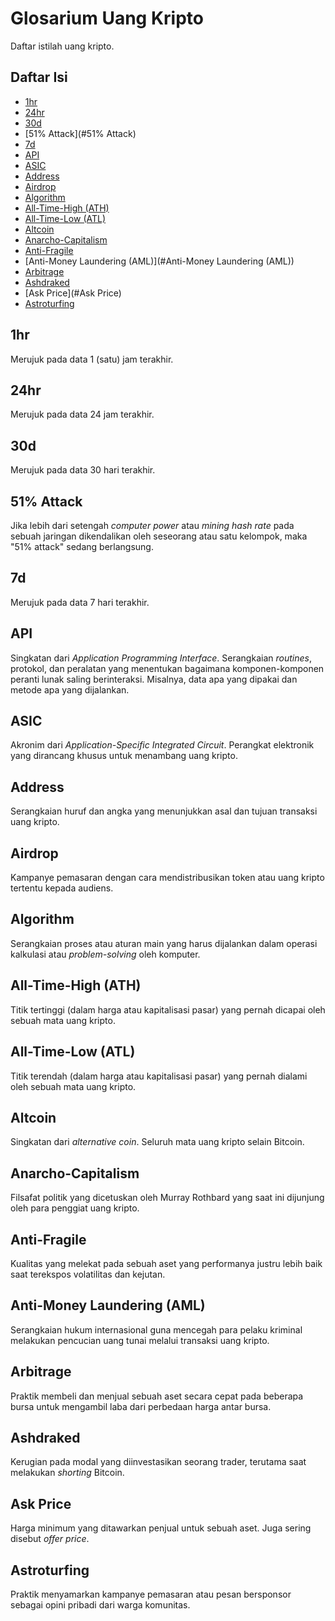 # Glosarium Uang Kripto

Daftar istilah uang kripto.

## Daftar Isi

- [1hr](#1hr)
- [24hr](#24hr)
- [30d](#30d)
- [51% Attack](#51% Attack)
- [7d](#7d)
- [API](#API)
- [ASIC](#ASIC)
- [Address](#Address)
- [Airdrop](#Airdrop)
- [Algorithm](#Algorithm)
- [All-Time-High (ATH)](#All-Time-High (ATH))
- [All-Time-Low (ATL)](#All-Time-Low (ATL))
- [Altcoin](#Altcoin)
- [Anarcho-Capitalism](#Anarcho-Capitalism)
- [Anti-Fragile](#Anti-Fragile)
- [Anti-Money Laundering (AML)](#Anti-Money Laundering (AML))
- [Arbitrage](#Arbitrage)
- [Ashdraked](#Ashdraked)
- [Ask Price](#Ask Price)
- [Astroturfing](#Astroturfing)

## 1hr
Merujuk pada data 1 (satu) jam terakhir.

## 24hr
Merujuk pada data 24 jam terakhir.

## 30d
Merujuk pada data 30 hari terakhir.

## 51% Attack
Jika lebih dari setengah *computer power* atau *mining hash rate* pada sebuah jaringan dikendalikan oleh seseorang atau satu kelompok, maka "51% attack" sedang berlangsung.

## 7d
Merujuk pada data 7 hari terakhir.

## API
Singkatan dari *Application Programming Interface*. Serangkaian *routines*, protokol, dan peralatan yang menentukan bagaimana komponen-komponen peranti lunak saling berinteraksi. Misalnya, data apa yang dipakai dan metode apa yang dijalankan.

## ASIC
Akronim dari *Application-Specific Integrated Circuit*. Perangkat elektronik yang dirancang khusus untuk menambang uang kripto.

## Address
Serangkaian huruf dan angka yang menunjukkan asal dan tujuan transaksi uang kripto.

## Airdrop
Kampanye pemasaran dengan cara mendistribusikan token atau uang kripto tertentu kepada audiens.

## Algorithm
Serangkaian proses atau aturan main yang harus dijalankan dalam operasi kalkulasi atau *problem-solving* oleh komputer.

## All-Time-High (ATH)
Titik tertinggi (dalam harga atau kapitalisasi pasar) yang pernah dicapai oleh sebuah mata uang kripto.

## All-Time-Low (ATL)
Titik terendah (dalam harga atau kapitalisasi pasar) yang pernah dialami oleh sebuah mata uang kripto.

## Altcoin
Singkatan dari *alternative coin*. Seluruh mata uang kripto selain Bitcoin.

## Anarcho-Capitalism
Filsafat politik yang dicetuskan oleh Murray Rothbard yang saat ini dijunjung oleh para penggiat uang kripto.

## Anti-Fragile
Kualitas yang melekat pada sebuah aset yang performanya justru lebih baik saat terekspos volatilitas dan kejutan.

## Anti-Money Laundering (AML)
Serangkaian hukum internasional guna mencegah para pelaku kriminal melakukan pencucian uang tunai melalui transaksi uang kripto.

## Arbitrage
Praktik membeli dan menjual sebuah aset secara cepat pada beberapa bursa untuk mengambil laba dari perbedaan harga antar bursa.

## Ashdraked
Kerugian pada modal yang diinvestasikan seorang trader, terutama saat melakukan *shorting* Bitcoin.

## Ask Price
Harga minimum yang ditawarkan penjual untuk sebuah aset. Juga sering disebut *offer price*.

## Astroturfing
Praktik menyamarkan kampanye pemasaran atau pesan bersponsor sebagai opini pribadi dari warga komunitas.
